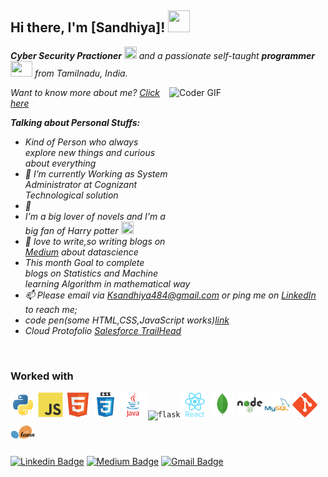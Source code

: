 ## Hi there, I'm [Sandhiya]! <img src="https://raw.githubusercontent.com/TheDudeThatCode/TheDudeThatCode/master/Assets/Hi.gif" width=35 height=35>

<p>
  <em>
     <b>Cyber Security Practioner</b> <img src="https://user-images.githubusercontent.com/96000268/152629190-febd637b-2703-4d8d-8ac3-c2473d7f12b6.jpg" width=20 height=20> and a passionate self-taught <b>programmer</b> <img src="https://raw.githubusercontent.com/TheDudeThatCode/TheDudeThatCode/master/Assets/Developer.gif" width=35 height=25> from Tamilnadu, India.
  </em>
 </p>

<img align="right" alt="Coder GIF" height=300 width=250 src="https://user-images.githubusercontent.com/96000268/152629190-febd637b-2703-4d8d-8ac3-c2473d7f12b6.jpg" />

<em> Want to know more about me? [Click here](https://www.linkedin.com/in/sandhiya-kumar18/) </em>
<em>
  
**Talking about Personal Stuffs:**

- Kind of Person who always explore new things and curious about everything
- 💼 I’m currently Working as System Administrator at Cognizant Technological solution
- 🤔
- I'm a big lover of novels and I'm a big fan of Harry potter <img src="https://user-images.githubusercontent.com/96000268/152629444-5b4b6439-ac17-4da0-8ae4-b04bc32677fa.png" width=20 height=20>
- 💬 love to write,so writing blogs on [Medium](https://medium.com/@ksandhiya484) about datascience
- This month Goal to complete blogs on Statistics and Machine learning Algorithm in mathematical way
- 📫 Please email via Ksandhiya484@gmail.com or ping me on [LinkedIn](https://www.linkedin.com/in/sandhiya-kumar-534590189//) to reach me;
- code pen(some HTML,CSS,JavaScript works)[link](https://codepen.io/sandhiyakumar-18)
- Cloud Protofolio [Salesforce TrailHead](https://trailblazer.me/id/sandhiya18)
<br/> 
</em>

### Worked with 

<code><img height="40" src="https://raw.githubusercontent.com/devicons/devicon/master/icons/python/python-original.svg" title="python"></code>
<code><img height="40" src="https://raw.githubusercontent.com/devicons/devicon/master/icons/javascript/javascript-original.svg" title="javascript"></code>
<code><img height="40" src="https://raw.githubusercontent.com/devicons/devicon/master/icons/html5/html5-original.svg" title="html5"></code>
<code><img height="40" src="https://raw.githubusercontent.com/devicons/devicon/master/icons/css3/css3-original-wordmark.svg" title="css3"></code>
<code><img height="40" src="https://raw.githubusercontent.com/devicons/devicon/master/icons/java/java-original-wordmark.svg" title="java"></code>
<code><img height="40" src="https://www.vectorlogo.zone/logos/pocoo_flask/pocoo_flask-icon.svg" title="flask"></code>
<code><img height="40" src="https://raw.githubusercontent.com/devicons/devicon/master/icons/react/react-original-wordmark.svg" title="react"></code>
<code><img height="40" src="https://raw.githubusercontent.com/devicons/devicon/master/icons/mongodb/mongodb-original.svg" title="mongodb"></code>
<code><img height="40" src="https://raw.githubusercontent.com/devicons/devicon/master/icons/nodejs/nodejs-original-wordmark.svg" title="node.js"></code>
<code><img height="40" src="https://raw.githubusercontent.com/devicons/devicon/master/icons/mysql/mysql-original-wordmark.svg" title="mysql"></code>
<code><img height="40" src="https://raw.githubusercontent.com/devicons/devicon/master/icons/git/git-original.svg" title="git"></code>
<code><img height="40" src="https://raw.githubusercontent.com/github/explore/80688e429a7d4ef2fca1e82350fe8e3517d3494d/topics/scikit-learn/scikit-learn.png" title="sklearn"></code>






[![Linkedin Badge](https://img.shields.io/badge/-Sandhiya_18-blue?style=flat-square&logo=Linkedin&logoColor=white&link=https://www.linkedin.com/in/sandhiya-kumar-534590189//)](https://www.linkedin.com/in/sandhiya-kumar-534590189//) 
[![Medium Badge](https://img.shields.io/badge/-@Sandhiya-03a57a?style=flat-square&labelColor=000000&logo=Medium&link=https://medium.com/@ksandhiya484)](https://medium.com/@ksandhiya484)
[![Gmail Badge](https://img.shields.io/badge/-ksandhiya484@gmail.com-c14438?style=flat-square&logo=Gmail&logoColor=white&link=mailto:ksandhiya484@gmail.com)](mailto:ksandhiya484@gmail.com)


